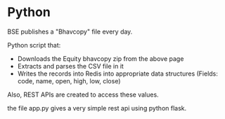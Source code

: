 # Python
BSE publishes a "Bhavcopy" file every day.

Python script that:
- Downloads the Equity bhavcopy zip from the above page
- Extracts and parses the CSV file in it
- Writes the records into Redis into appropriate data structures
(Fields: code, name, open, high, low, close)

Also, REST APIs are created to access these values.

the file app.py gives a very simple rest api using python flask.
